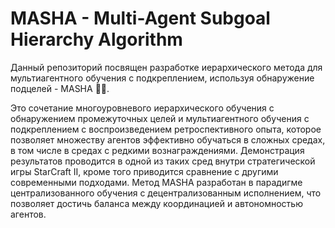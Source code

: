# MASHA - Multi-Agent Subgoal Hierarchy Algorithm

Данный репозиторий посвящен разработке иерархического метода для мультиагентного обучения с подкреплением, используя обнаружение подцелей - MASHA :woman_astronaut:.

Это сочетание многоуровневого иерархического обучения с обнаружением промежуточных целей и мультиагентного обучения с подкреплением с воспроизведением ретроспективного опыта, которое позволяет множеству агентов эффективно обучаться в сложных средах, в том числе в средах с редкими вознаграждениями. Демонстрация результатов проводится в одной из таких сред внутри стратегической игры StarCraft II, кроме того приводится сравнение с другими современными подходами. Метод MASHA разработан в парадигме централизованного обучения с децентрализованным исполнением, что позволяет достичь баланса между координацией и автономностью агентов.

